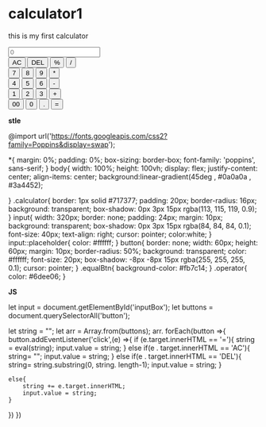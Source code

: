 # calculator1
this is my first calculator

<!DOCTYPE html>
<html lang="en">
<head>
    <meta charset="UTF-8">
    <meta name="viewport" content="width=device-width, initial-scale=1.0">
    <title>Calculator</title>
    <link rel="stylesheet" href="style.css">

</head>
<body>
    <div class="Calculator">
        <input type="text" placeholder="0">
        <div >
<button  class="operator">AC</button>
<button  class="operator">DEL</button>
<button  class="operator">%</button>
<button  class="operator">/</button>
</div>
<div>
<button>7</button>
<button>8</button>
<button>9</button>
<button class="operator">*</button>
</div>
<div>
<button>4</button>
<button>5</button>
<button>6</button>
<button class="operator">-</button>
</div>
<div>
<button>1</button>
<button>2</button>
<button>3</button>
<button class="operator">+</button>
</div>
<div>
<button>00</button>
<button>0</button>
<button>.</button>
<button class="equalBtn">=</button>
        </div>
    </div>
    <script src="script.js"></script>
</body>
</html>



**stle**


@import url('https://fonts.googleapis.com/css2?family=Poppins&display=swap');

*{
    margin: 0%;
    padding: 0%;
    box-sizing: border-box;
    font-family: 'poppins', sans-serif;
}
body{
    width: 100%;
    height: 100vh;
    display: flex;
    justify-content: center;
    align-items: center;
    background:linear-gradient(45deg , #0a0a0a , #3a4452);
    
}
.calculator{
    border: 1px solid #717377;
    padding: 20px;
    border-radius: 16px;
    background: transparent;
    box-shadow: 0px 3px 15px rgba(113, 115, 119, 0.9); 
}
input{
    width: 320px;
    border: none;
    padding: 24px;
    margin: 10px;
    background: transparent;
    box-shadow: 0px 3px 15px rgba(84, 84, 84, 0.1);
    font-size: 40px;
    text-align: right;
    cursor: pointer;
    color:white;
}
input::placeholder{
    color: #ffffff;
}
button{
    border: none;
    width: 60px;
    height: 60px;
    margin: 10px;
    border-radius: 50%;
    background: transparent;
    color: #ffffff;
    font-size: 20px;
    box-shadow: -8px -8px 15px rgba(255, 255, 255, 0.1);
    cursor: pointer;
}
.equalBtn{
    background-color: #fb7c14;
}
.operator{
    color: #6dee06;
}


**JS**


let input = document.getElementById('inputBox');
let buttons = document.querySelectorAll('button');

let string = "";
let arr = Array.from(buttons);
arr. forEach(button =>{
button.addEventListener('click',(e) =>{
    if (e.target.innerHTML == '='){
        string = eval(string); 
            input.value = string;
    }
    else if(e . target.innerHTML == 'AC'){
        string= "";
        input.value = string;
    }
    else if(e . target.innerHTML == 'DEL'){
        string= string.substring(0, string. length-1);
        input.value = string;
    }
    

    else{
        string += e.target.innerHTML;
        input.value = string;
    }
})
})
